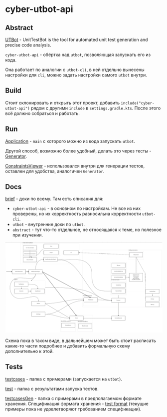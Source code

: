 # cyber-utbot-api
## Abstract

[UTBot](https://github.com/UnitTestBot/UTBotJava) - UnitTestBot is the tool for automated unit test generation and precise code analysis.

`cyber-utbot-api` - обёртка над `utbot`, позволяющая запускать его из кода.

Она работает по аналогии с `utbot-cli`, в ней отдельно вынесены настройки для `cli`, можно задать настройки самого `utbot` внутри.

## Build

Стоит склонировать и открыть этот проект, добавить `include("cyber-utbot-api")` рядом с другими `include` в `settings.gradle.kts`. После этого всё должно собраться и работать.

## Run

[Application](src/main/kotlin/org/cyber/utbot/Application.kt) - `main` с которого можно из кода запускать `utbot`.

Другой способ, возможно более удобный, делать это через тесты - [Generator](src/test/kotlin/Generator.kt).

[ConstraintsViewer](src/test/kotlin/ConstraintsViewer.kt) - использовался внутри для генерации тестов, оставлен для удобства, аналогичен `Generator`.

## Docs

[brief](src/docs/brief.md) - доки по всему. Там есть описания для:
- `cyber-utbot-api` - в основном по настройкам. Не все из них проверены, но их корректность равносильна корректности `utbot-cli`.
- `utbot` - внутренние доки по `utbot`.
- `abstract` - тут что-то отдельное, не относящаяся к теме, но полезное при изучении.

![utbot](src/docs/pictures/utbot.png)

Схема пока в таком виде, в дальнейшем может быть стоит расписать какие-то части подробнее и добавить формальную схему дополнительно к этой.

## Tests

[testcases](src/main/java/org/testcases) - папка с примерами (запускается на `utbot`).

[test](src/test/java/org/testcases) - папка с результатами запуска тестов.

[testcasesGen](src/main/java/org/testcasesGen) - папка c примерами в предполагаемом формате хранения. Спецификация формата хранения - [test format](src/docs/cyberok/TestFormatSpecification.md) (текущие примеры пока не удовлетворяют требованием спецификации).
